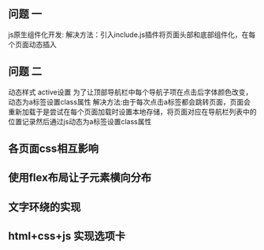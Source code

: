 ## 问题 一
   js原生组件化开发: 
   解决方法：引入include.js插件将页面头部和底部组件化，在每个页面动态插入
## 问题 二
   动态样式 active设置
   为了让顶部导航栏中每个导航子项在点击后字体颜色改变，动态为a标签设置class属性
   解决方法:由于每次点击a标签都会跳转页面，页面会重新加载于是尝试在每个页面加载时设置本地存储，将页面对应在导航栏列表中的位置记录然后通过js动态为a标签设置class属性
## 各页面css相互影响
## 使用flex布局让子元素横向分布
## 文字环绕的实现
## html+css+js 实现选项卡
   